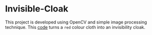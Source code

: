 # Invisible-Cloak
<p>
  This project is developed using OpenCV and simple image processing technique. This <a href="https://github.com/dipesh04/Invisible-Cloak-using-OpenCV/blob/main/invisible_cloak.py">code</a> turns a <code>red</code> colour cloth into an invisibility cloak.

